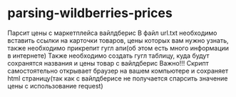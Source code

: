 # parsing-wildberries-prices
Парсит цены с маркетплейса вайлдберис
В файл url.txt необходимо вставить ссылки на карточки товаров, цены которых вам нужно узнать, также необходимо прикрепит гугл апи(об этом есть много информации в интернете)
Также необходимо создать гугл таблицу, куда будут сохранятся названия и цены товар с вайлдберис
Важно!!!
Скрипт самостоятельно открывает браузер на вашем компьютере и сохраняет html страницу(так как с вайлдберисе не получается спарсить значение цены с использование request)
